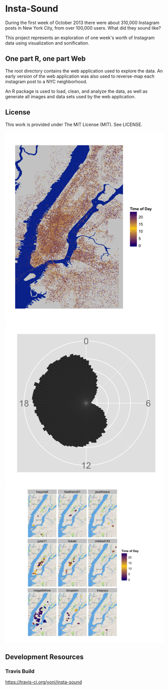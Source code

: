 # Insta-Sound

During the first week of October 2013 there were about 310,000 Instagram posts in New York City, from over 100,000 users.
What did they sound like?

This project represents an exploration of one week's worth of Instagram data using visualization and sonification.


## One part R, one part Web

The root directory contains the web application used to explore the data. An early version of the web application
was also used to reverse-map each instagram post to a NYC neighborhood.

An R package is used to load, clean, and analyze the data, as well as generate all images and data sets
used by the web application.

## License

This work is provided under The MIT License (MIT). See LICENSE.

![Posts by time of day and location](/images/nyc_instagram_posts_by_tod.png)
![Posts by time of day](/images/nyc/nyc_tod_polar.png)
![Most active users map with time of day](/images/top_users_tod_map.png)

## Development Resources

### Travis Build
https://travis-ci.org/yoni/insta-sound


